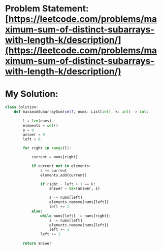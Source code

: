 # Problem Statement: [https://leetcode.com/problems/maximum-sum-of-distinct-subarrays-with-length-k/description/](https://leetcode.com/problems/maximum-sum-of-distinct-subarrays-with-length-k/description/)
# My Solution: 
```py
class Solution:
    def maximumSubarraySum(self, nums: List[int], k: int) -> int:
        
        l = len(nums)
        elements = set()
        s = 0
        answer = 0
        left = 0

        for right in range(l):

            current = nums[right]

            if current not in elements:
                s += current
                elements.add(current)

                if right - left + 1 == k:
                    answer = max(answer, s)

                    s -= nums[left]
                    elements.remove(nums[left])
                    left += 1
            else:
                while nums[left] != nums[right]:
                    s -= nums[left]
                    elements.remove(nums[left])
                    left += 1
                left += 1
        
        return answer
```
